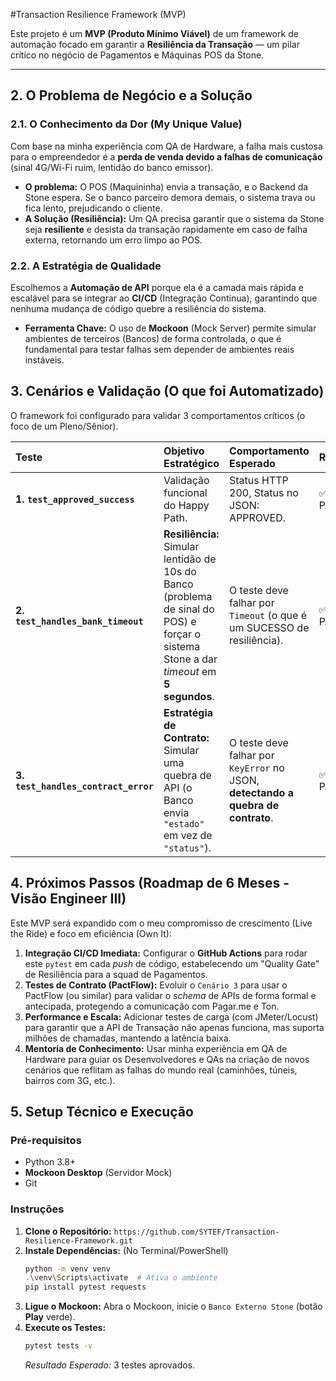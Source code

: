 #Transaction Resilience Framework (MVP)

Este projeto é um **MVP (Produto Mínimo Viável)** de um framework de automação focado em garantir a **Resiliência da Transação** — um pilar crítico no negócio de Pagamentos e Máquinas POS da Stone.

---

## 2. O Problema de Negócio e a Solução

### 2.1. O Conhecimento da Dor (My Unique Value)

Com base na minha experiência com QA de Hardware, a falha mais custosa para o empreendedor é a **perda de venda devido a falhas de comunicação** (sinal 4G/Wi-Fi ruim, lentidão do banco emissor).

* **O problema:** O POS (Maquininha) envia a transação, e o Backend da Stone espera. Se o banco parceiro demora demais, o sistema trava ou fica lento, prejudicando o cliente.
* **A Solução (Resiliência):** Um QA precisa garantir que o sistema da Stone seja **resiliente** e desista da transação rapidamente em caso de falha externa, retornando um erro limpo ao POS.

### 2.2. A Estratégia de Qualidade

Escolhemos a **Automação de API** porque ela é a camada mais rápida e escalável para se integrar ao **CI/CD** (Integração Contínua), garantindo que nenhuma mudança de código quebre a resiliência do sistema.

* **Ferramenta Chave:** O uso de **Mockoon** (Mock Server) permite simular ambientes de terceiros (Bancos) de forma controlada, o que é fundamental para testar falhas sem depender de ambientes reais instáveis.

## 3. Cenários e Validação (O que foi Automatizado)

O framework foi configurado para validar 3 comportamentos críticos (o foco de um Pleno/Sênior).

| Teste | Objetivo Estratégico | Comportamento Esperado | Resultado |
| :--- | :--- | :--- | :--- |
| **1. `test_approved_success`** | Validação funcional do Happy Path. | Status HTTP 200, Status no JSON: APPROVED. | ✅ PASSOU |
| **2. `test_handles_bank_timeout`** | **Resiliência:** Simular lentidão de 10s do Banco (problema de sinal do POS) e forçar o sistema Stone a dar *timeout* em **5 segundos**. | O teste deve falhar por `Timeout` (o que é um SUCESSO de resiliência). | ✅ PASSOU |
| **3. `test_handles_contract_error`** | **Estratégia de Contrato:** Simular uma quebra de API (o Banco envia `"estado"` em vez de `"status"`). | O teste deve falhar por `KeyError` no JSON, **detectando a quebra de contrato**. | ✅ PASSOU |

## 4. Próximos Passos (Roadmap de 6 Meses - Visão Engineer III)

Este MVP será expandido com o meu compromisso de crescimento (Live the Ride) e foco em eficiência (Own It):

1.  **Integração CI/CD Imediata:** Configurar o **GitHub Actions** para rodar este `pytest` em cada *push* de código, estabelecendo um "Quality Gate" de Resiliência para a squad de Pagamentos.
2.  **Testes de Contrato (PactFlow):** Evoluir o `Cenário 3` para usar o PactFlow (ou similar) para validar o *schema* de APIs de forma formal e antecipada, protegendo a comunicação com Pagar.me e Ton.
3.  **Performance e Escala:** Adicionar testes de carga (com JMeter/Locust) para garantir que a API de Transação não apenas funciona, mas suporta milhões de chamadas, mantendo a latência baixa.
4.  **Mentoria de Conhecimento:** Usar minha experiência em QA de Hardware para guiar os Desenvolvedores e QAs na criação de novos cenários que reflitam as falhas do mundo real (caminhões, túneis, bairros com 3G, etc.).

## 5. Setup Técnico e Execução

### Pré-requisitos
* Python 3.8+
* **Mockoon Desktop** (Servidor Mock)
* Git

### Instruções

1.  **Clone o Repositório:** `https://github.com/SYTEF/Transaction-Resilience-Framework.git`
2.  **Instale Dependências:** (No Terminal/PowerShell)
    ```bash
    python -m venv venv
    .\venv\Scripts\activate  # Ativa o ambiente
    pip install pytest requests
    ```
3.  **Ligue o Mockoon:** Abra o Mockoon, inicie o `Banco Externo Stone` (botão **Play** verde).
4.  **Execute os Testes:**
    ```bash
    pytest tests -v
    ```
    *Resultado Esperado:* 3 testes aprovados.



